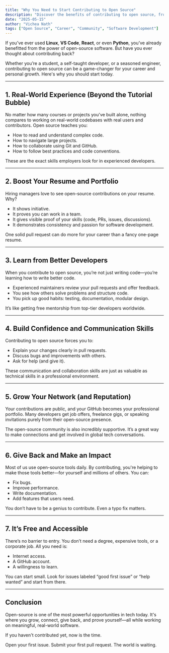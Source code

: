 ```yaml
---
title: "Why You Need to Start Contributing to Open Source"
description: "Discover the benefits of contributing to open source, from real-world experience to career growth and community impact."
date: "2025-05-15"
author: "Vichea Nath"
tags: ["Open Source", "Career", "Community", "Software Development"]
---
```


If you’ve ever used **Linux**, **VS Code**, **React**, or even **Python**, you’ve already benefitted from the power of open-source software. But have you ever thought about contributing back?

Whether you’re a student, a self-taught developer, or a seasoned engineer, contributing to open source can be a game-changer for your career and personal growth. Here's why you should start today.

---

## 1. **Real-World Experience (Beyond the Tutorial Bubble)**

No matter how many courses or projects you've built alone, nothing compares to working on real-world codebases with real users and contributors. Open source teaches you:

- How to read and understand complex code.
- How to navigate large projects.
- How to collaborate using Git and GitHub.
- How to follow best practices and code conventions.

These are the exact skills employers look for in experienced developers.

---

## 2. **Boost Your Resume and Portfolio**

Hiring managers love to see open-source contributions on your resume. Why?

- It shows initiative.
- It proves you can work in a team.
- It gives visible proof of your skills (code, PRs, issues, discussions).
- It demonstrates consistency and passion for software development.

One solid pull request can do more for your career than a fancy one-page resume.

---

## 3. **Learn from Better Developers**

When you contribute to open source, you’re not just writing code—you’re learning how to write better code.

- Experienced maintainers review your pull requests and offer feedback.
- You see how others solve problems and structure code.
- You pick up good habits: testing, documentation, modular design.

It’s like getting free mentorship from top-tier developers worldwide.

---

## 4. **Build Confidence and Communication Skills**

Contributing to open source forces you to:

- Explain your changes clearly in pull requests.
- Discuss bugs and improvements with others.
- Ask for help (and give it).

These communication and collaboration skills are just as valuable as technical skills in a professional environment.

---

## 5. **Grow Your Network (and Reputation)**

Your contributions are public, and your GitHub becomes your professional portfolio. Many developers get job offers, freelance gigs, or speaking invitations purely from their open-source presence.

The open-source community is also incredibly supportive. It’s a great way to make connections and get involved in global tech conversations.

---

## 6. **Give Back and Make an Impact**

Most of us use open-source tools daily. By contributing, you're helping to make those tools better—for yourself and millions of others. You can:

- Fix bugs.
- Improve performance.
- Write documentation.
- Add features that users need.

You don’t have to be a genius to contribute. Even a typo fix matters.

---

## 7. **It’s Free and Accessible**

There’s no barrier to entry. You don’t need a degree, expensive tools, or a corporate job. All you need is:

- Internet access.
- A GitHub account.
- A willingness to learn.

You can start small. Look for issues labeled “good first issue” or “help wanted” and start from there.

---

## Conclusion

Open-source is one of the most powerful opportunities in tech today. It's where you grow, connect, give back, and prove yourself—all while working on meaningful, real-world software.

If you haven't contributed yet, now is the time.

Open your first issue. Submit your first pull request.
The world is waiting.
